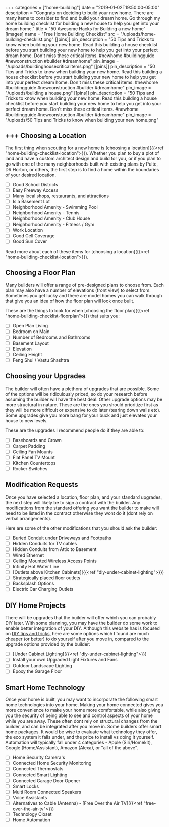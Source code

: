 +++
categories = ["home-building"]
date = "2019-01-02T19:50:00-05:00"
description = "Congrats on deciding to build your new home. There are many items to consider to find and build your dream home.  Go through my home building checklist for building a new house to help you get into your dream home."
title = "50 Awesome Hacks for Building a new home"
[images]
name = "Free Home Building Checklist"
src = "/uploads/home-building-checklist.png"
[[pins]]
pin_description = "50 Tips and Tricks to know when building your new home. Read this building a house checklist before you start building your new home to help you get into your perfect dream home. Don't miss these critical items. #newhome #buildingguide #newconstruction #builder #dreamhome"
pin_image = "/uploads/buildinghousecriticalitems.png"
[[pins]]
pin_description = "50 Tips and Tricks to know when building your new home. Read this building a house checklist before you start building your new home to help you get into your perfect dream home. Don't miss these critical items. #newhome #buildingguide #newconstruction #builder #dreamhome"
pin_image = "/uploads/building a house.png"
[[pins]]
pin_description = "50 Tips and Tricks to know when building your new home. Read this building a house checklist before you start building your new home to help you get into your perfect dream home. Don't miss these critical items. #newhome #buildingguide #newconstruction #builder #dreamhome"
pin_image = "/uploads/50 Tips and Tricks to know when building your new home.png"

+++
Choosing a Location
-------------------

The first thing when scouting for a new home is [choosing a location]({{<ref "home-building-checklist-location">}}).  Whether you plan to buy a plot of land and have a custom architect design and build for you, or if you plan to go with one of the many neighborhoods built with existing plans by Pulte, DR Horton, or others, the first step is to find a home within the boundaries of your desired location.

- [ ] <label>Good School Districts</label>
- [ ] <label>Easy Freeway Access</label>
- [ ] <label>Many local shops, restaurants, and attractions</label>
- [ ] <label>Is a Basement Lot</label>
- [ ] <label>Neighborhood Amenity - Swimming Pool</label>
- [ ] <label>Neighborhood Amenity - Tennis</label>
- [ ] <label>Neighborhood Amenity - Club House</label>
- [ ] <label>Neighborhood Amenity - Fitness / Gym</label>
- [ ] <label>Work Location</label>
- [ ] <label>Good Cell Coverage</label>
- [ ] <label>Good Sun Cover</label>

Read more about each of these items for [choosing a location]({{<ref "home-building-checklist-location">}}).


Choosing a Floor Plan
---------------------

Many builders will offer a range of pre-designed plans to choose from.  Each plan may also have a number of elevations (front view) to select from.  Sometimes you get lucky and there are model homes you can walk through that give you an idea of how the floor plan will look once built.  

These are the things to look for when [choosing the floor plan]({{<ref "home-building-checklist-floorplan">}}) that suits you:

- [ ] <label>Open Plan Living</label>
- [ ] <label>Bedroom on Main</label>
- [ ] <label>Number of Bedrooms and Bathrooms</label>
- [ ] <label>Basement Layout</label>
- [ ] <label>Elevation</label>
- [ ] <label>Ceiling Height</label>
- [ ] <label>Feng Shui / Vastu Shashtra</label>

Choosing your Upgrades
----------------------

The builder will often have a plethora of upgrades that are possible.  Some of the options will be ridiculously priced, so do your research before assuming the builder will have the best deal.  Other upgrade options may be more structural in nature.  These are the ones you should prioritize first as they will be more difficult or expensive to do later (tearing down walls etc).  Some upgrades give you more bang for your buck and just elevates your house to new levels.

These are the upgrades I recommend people do if they are able to:

- [ ] <label>Baseboards and Crown</label>
- [ ] <label>Carpet Padding</label>
- [ ] <label>Ceiling Fan Mounts</label>
- [ ] <label>Flat Panel TV Mount</label>
- [ ] <label>Kitchen Countertops</label>
- [ ] <label>Rocker Switches</label>

Modification Requests
---------------------

Once you have selected a location, floor plan, and your standard upgrades, the next step will likely be to sign a contract with the builder. Any modifications from the standard offering you want the builder to make will need to be listed in the contract otherwise they wont do it (dont rely on verbal arrangements).

Here are some of the other modifications that you should ask the builder:

- [ ] <label>Buried Conduit under Driveways and Footpaths</label>
- [ ] <label>Hidden Conduits for TV cables</label>
- [ ] <label>Hidden Conduits from Attic to Basement</label>
- [ ] <label>Wired Ethernet</label>
- [ ] <label>Ceiling Mounted Wireless Access Points</label>
- [ ] <label>Infinity Hot Water Line</label>
- [ ] <label>[Outlets above Kitchen Cabinets]({{<ref "diy-under-cabinet-lighting">}})</label>
- [ ] <label>Strategically placed floor outlets</label>
- [ ] <label>Backsplash Options</label>
- [ ] <label>Electric Car Charging Outlets</label>

DIY Home Projects
-----------------

There will be upgrades that the builder will offer which you can probably DIY later.  With some planning, you may have the builder do some work to enable better integration of your DIY.  Although this website has is focused on <a href="/categories/home-improvement">DIY tips and tricks</a>, here are some options which I found are much cheaper (or better) to do yourself after you move in, compared to the upgrade options provided by the builder:

- [ ] <label>[Under Cabinet Lighting]({{<ref "diy-under-cabinet-lighting">}})</label>
- [ ] <label>Install your own Upgraded Light Fixtures and Fans</label>
- [ ] <label>Outdoor Landscape Lighting</label>
- [ ] <label>Epoxy the Garage Floor</label>

Smart Home Technology
---------------------

Once your home is built, you may want to incorporate the following smart home technologies into your home.  Making your home connected gives you more convenience to make your home more comfortable, while also giving you the security of being able to see and control aspects of your home while you are away.  These often dont rely on structural changes from the builder, and can be integrated after you move in.  Some builders offer smart home packages.  It would be wise to evaluate what technology they offer, the eco system it falls under, and the price to install vs doing it yourself.  Automation will typically fall under 4 categories - Apple (Siri/Homekit), Google (Home/Assistant), Amazon (Alexa), or "all of the above".

- [ ] <label>Home Security Camera's</label>
- [ ] <label>Connected Home Security Monitoring</label>
- [ ] <label>Connected Thermostats</label>
- [ ] <label>Connected Smart Lighting</label>
- [ ] <label>Connected Garage Door Opener</label>
- [ ] <label>Smart Locks</label>
- [ ] <label>Multi Room Connected Speakers</label>
- [ ] <label>Voice Assistants</label>
- [ ] <label>Alternatives to Cable (Antenna) - [Free Over the Air TV]({{<ref "free-over-the-air-tv">}})</label>
- [ ] <label>Technology Closet</label>
- [ ] <label>Home Automation</label>
